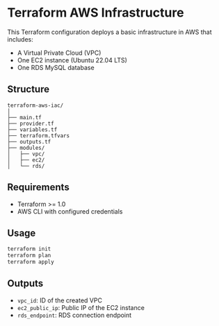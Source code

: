# Terraform AWS Infrastructure

This Terraform configuration deploys a basic infrastructure in AWS that includes:

- A Virtual Private Cloud (VPC)
- One EC2 instance (​Ubuntu 22.04 LTS)
- One RDS MySQL database

## Structure

```
terraform-aws-iac/
│
├── main.tf
├── provider.tf
├── variables.tf
├── terraform.tfvars
├── outputs.tf
├── modules/
│   ├── vpc/
│   ├── ec2/
│   └── rds/
```

## Requirements

- Terraform >= 1.0
- AWS CLI with configured credentials

## Usage

```bash
terraform init
terraform plan
terraform apply
```

## Outputs

- `vpc_id`: ID of the created VPC
- `ec2_public_ip`: Public IP of the EC2 instance
- `rds_endpoint`: RDS connection endpoint
